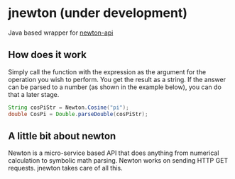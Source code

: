 
# jnewton (under development)

Java based wrapper for [newton-api](https://github.com/aunyks/newton-api)

## How does it work

Simply call the function with the expression as the argument for the operation you wish to perform. You get the result as a string. If the answer can be parsed to a number (as shown in the example below), you can do that a later stage.

```java
String cosPiStr = Newton.Cosine("pi");
double CosPi = Double.parseDouble(cosPiStr);
```

## A little bit about newton

Newton is a micro-service based API that does anything from numerical calculation to symbolic math parsing. Newton works on sending HTTP GET requests. jnewton takes care of all this.